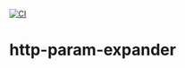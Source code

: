[![CI](https://github.com/HonoluluHenk/http-param-expander/actions/workflows/build-and-publish.yml/badge.svg?branch=main)](https://github.com/HonoluluHenk/http-param-expander/actions/workflows/build-and-publish.yml)

# http-param-expander


